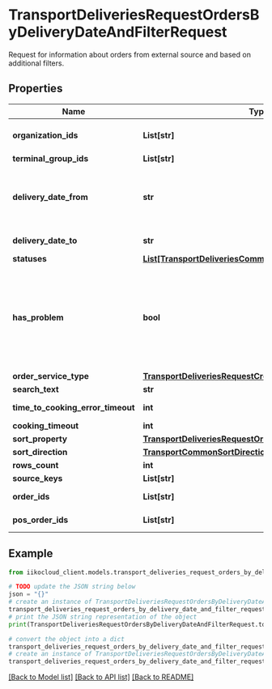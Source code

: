 # TransportDeliveriesRequestOrdersByDeliveryDateAndFilterRequest

Request for information about orders from external source and based on additional filters.

## Properties

Name | Type | Description | Notes
------------ | ------------- | ------------- | -------------
**organization_ids** | **List[str]** | Organization ID for which an order search will be performed.                Can be obtained by &#x60;/organizations&#x60; operation. | 
**terminal_group_ids** | **List[str]** | List of terminal groups IDs. | [optional] 
**delivery_date_from** | **str** | Order delivery date (Local for delivery terminal). Lower limit.                The guaranteed order availability period is the last 7 days. To access earlier orders, use the &#x60;/deliveries/history/by_delivery_date_and_phone&#x60; method. | [optional] 
**delivery_date_to** | **str** | Order delivery date (Local for delivery terminal). Upper limit. | [optional] 
**statuses** | [**List[TransportDeliveriesCommonDeliveryStatus]**](TransportDeliveriesCommonDeliveryStatus.md) | Allowed order statuses. | [optional] 
**has_problem** | **bool** | If true, delivery has a problem.  &gt; Conditions under which the order has a problem:  &gt; * order.problem.hasProblem is true;  &gt; * order status is Unconfirmed and CookingStartTime before now;  &gt; * order status is ReadyForCooking and (CookingStartTime + timeToCookingErrorTimeout) before now;  &gt; * order status is CookingCompleted or Waiting and (CookingStartTime + cookingTimeout) before now. | [optional] 
**order_service_type** | [**TransportDeliveriesRequestCreateOrderOrderServiceType**](TransportDeliveriesRequestCreateOrderOrderServiceType.md) | Order service type. | [optional] 
**search_text** | **str** | Value for search. Used for prefix search. | [optional] 
**time_to_cooking_error_timeout** | **int** | Error timeout for status time to cooking, in seconds. | [optional] 
**cooking_timeout** | **int** | Expected cooking time, in seconds. | [optional] 
**sort_property** | [**TransportDeliveriesRequestOrderSortProperty**](TransportDeliveriesRequestOrderSortProperty.md) | Sorting property. | [optional] 
**sort_direction** | [**TransportCommonSortDirection**](TransportCommonSortDirection.md) | Sorting direction. | [optional] 
**rows_count** | **int** | Maximum number of items returned. | [optional] 
**source_keys** | **List[str]** | Source keys. | [optional] 
**order_ids** | **List[str]** | Order IDs.                &gt; Must be null if \&quot;posOrderIds\&quot; is not null. | [optional] 
**pos_order_ids** | **List[str]** | POS order IDs.                &gt; Must be null if \&quot;orderIds\&quot; is not null. | [optional] 

## Example

```python
from iikocloud_client.models.transport_deliveries_request_orders_by_delivery_date_and_filter_request import TransportDeliveriesRequestOrdersByDeliveryDateAndFilterRequest

# TODO update the JSON string below
json = "{}"
# create an instance of TransportDeliveriesRequestOrdersByDeliveryDateAndFilterRequest from a JSON string
transport_deliveries_request_orders_by_delivery_date_and_filter_request_instance = TransportDeliveriesRequestOrdersByDeliveryDateAndFilterRequest.from_json(json)
# print the JSON string representation of the object
print(TransportDeliveriesRequestOrdersByDeliveryDateAndFilterRequest.to_json())

# convert the object into a dict
transport_deliveries_request_orders_by_delivery_date_and_filter_request_dict = transport_deliveries_request_orders_by_delivery_date_and_filter_request_instance.to_dict()
# create an instance of TransportDeliveriesRequestOrdersByDeliveryDateAndFilterRequest from a dict
transport_deliveries_request_orders_by_delivery_date_and_filter_request_from_dict = TransportDeliveriesRequestOrdersByDeliveryDateAndFilterRequest.from_dict(transport_deliveries_request_orders_by_delivery_date_and_filter_request_dict)
```
[[Back to Model list]](../README.md#documentation-for-models) [[Back to API list]](../README.md#documentation-for-api-endpoints) [[Back to README]](../README.md)


